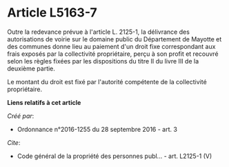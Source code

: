 # Article L5163-7

Outre la redevance prévue à l'article L. 2125-1, la délivrance des autorisations de voirie sur le domaine public du
Département de Mayotte et des communes donne lieu au paiement d'un droit fixe correspondant aux frais exposés par la
collectivité propriétaire, perçu à son profit et recouvré selon les règles fixées par les dispositions du titre II du livre
III de la deuxième partie.

Le montant du droit est fixé par l'autorité compétente de la collectivité propriétaire.

**Liens relatifs à cet article**

_Créé par_:

  - Ordonnance n°2016-1255 du 28 septembre 2016 - art. 3

_Cite_:

  - Code général de la propriété des personnes publ... - art. L2125-1 (V)
